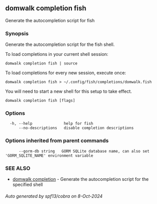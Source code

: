 ## domwalk completion fish

Generate the autocompletion script for fish

### Synopsis

Generate the autocompletion script for the fish shell.

To load completions in your current shell session:

	domwalk completion fish | source

To load completions for every new session, execute once:

	domwalk completion fish > ~/.config/fish/completions/domwalk.fish

You will need to start a new shell for this setup to take effect.


```
domwalk completion fish [flags]
```

### Options

```
  -h, --help              help for fish
      --no-descriptions   disable completion descriptions
```

### Options inherited from parent commands

```
      --gorm-db string   GORM SQLite database name, can also set 'GORM_SQLITE_NAME' environment variable
```

### SEE ALSO

* [domwalk completion](domwalk_completion.md)	 - Generate the autocompletion script for the specified shell

###### Auto generated by spf13/cobra on 8-Oct-2024
